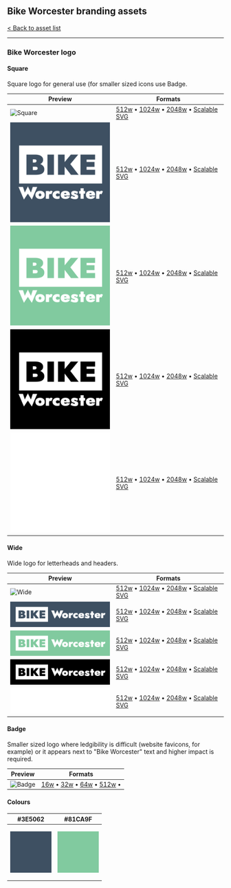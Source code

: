 ## Bike Worcester branding assets

[< Back to asset list](./index.md)

---

### Bike Worcester logo

#### Square
Square logo for general use (for smaller sized icons use Badge.

| Preview | Formats |
| ------- | ------- |
| ![Square](../assets/bike_worcester-logo/bike_worcester-logo--256.png) | [512w](../assets/bike_worcester-logo/bike_worcester-logo-square-512.png) &bull; [1024w](../assets/bike_worcester-logo/bike_worcester-logo-square-1024.png) &bull; [2048w](../assets/bike_worcester-logo/bike_worcester-logo-square-2048.png) &bull; [Scalable SVG](../assets/bike_worcester-logo/bike_worcester-logo-square.svg) |
  | ![ 3E5062](../assets/bike_worcester-logo/bike_worcester-logo-square-mono-3E5062-256.png) | [512w](../assets/bike_worcester-logo/bike_worcester-logo-square-mono-3E5062-512.png) &bull; [1024w](../assets/bike_worcester-logo/bike_worcester-logo-square-mono-3E5062-1024.png) &bull; [2048w](../assets/bike_worcester-logo/bike_worcester-logo-square-mono-3E5062-2048.png) &bull; [Scalable SVG](../assets/bike_worcester-logo/bike_worcester-logo-square-mono-3E5062.svg) |
  | ![ 81CA9F](../assets/bike_worcester-logo/bike_worcester-logo-square-mono-81CA9F-256.png) | [512w](../assets/bike_worcester-logo/bike_worcester-logo-square-mono-81CA9F-512.png) &bull; [1024w](../assets/bike_worcester-logo/bike_worcester-logo-square-mono-81CA9F-1024.png) &bull; [2048w](../assets/bike_worcester-logo/bike_worcester-logo-square-mono-81CA9F-2048.png) &bull; [Scalable SVG](../assets/bike_worcester-logo/bike_worcester-logo-square-mono-81CA9F.svg) |
| ![Square black](../assets/bike_worcester-logo/bike_worcester-logo-square-mono-000000-256.png) | [512w](../assets/bike_worcester-logo/bike_worcester-logo-square-mono-000000-512.png) &bull; [1024w](../assets/bike_worcester-logo/bike_worcester-logo-square-mono-000000-1024.png) &bull; [2048w](../assets/bike_worcester-logo/bike_worcester-logo-square-mono-000000-2048.png) &bull; [Scalable SVG](../assets/bike_worcester-logo/bike_worcester-logo-square-mono-000000.svg) |
| ![Square black](../assets/bike_worcester-logo/bike_worcester-logo-square-mono-ffffff-256.png) | [512w](../assets/bike_worcester-logo/bike_worcester-logo-square-mono-ffffff-512.png) &bull; [1024w](../assets/bike_worcester-logo/bike_worcester-logo-square-mono-ffffff-1024.png) &bull; [2048w](../assets/bike_worcester-logo/bike_worcester-logo-square-mono-ffffff-2048.png) &bull; [Scalable SVG](../assets/bike_worcester-logo/bike_worcester-logo-square-mono-ffffff.svg) |

#### Wide
Wide logo for letterheads and headers.

| Preview | Formats |
| ------- | ------- |
| ![Wide](../assets/bike_worcester-logo/bike_worcester-logo--256.png) | [512w](../assets/bike_worcester-logo/bike_worcester-logo-wide-512.png) &bull; [1024w](../assets/bike_worcester-logo/bike_worcester-logo-wide-1024.png) &bull; [2048w](../assets/bike_worcester-logo/bike_worcester-logo-wide-2048.png) &bull; [Scalable SVG](../assets/bike_worcester-logo/bike_worcester-logo-wide.svg) |
  | ![ 3E5062](../assets/bike_worcester-logo/bike_worcester-logo-wide-mono-3E5062-256.png) | [512w](../assets/bike_worcester-logo/bike_worcester-logo-wide-mono-3E5062-512.png) &bull; [1024w](../assets/bike_worcester-logo/bike_worcester-logo-wide-mono-3E5062-1024.png) &bull; [2048w](../assets/bike_worcester-logo/bike_worcester-logo-wide-mono-3E5062-2048.png) &bull; [Scalable SVG](../assets/bike_worcester-logo/bike_worcester-logo-wide-mono-3E5062.svg) |
  | ![ 81CA9F](../assets/bike_worcester-logo/bike_worcester-logo-wide-mono-81CA9F-256.png) | [512w](../assets/bike_worcester-logo/bike_worcester-logo-wide-mono-81CA9F-512.png) &bull; [1024w](../assets/bike_worcester-logo/bike_worcester-logo-wide-mono-81CA9F-1024.png) &bull; [2048w](../assets/bike_worcester-logo/bike_worcester-logo-wide-mono-81CA9F-2048.png) &bull; [Scalable SVG](../assets/bike_worcester-logo/bike_worcester-logo-wide-mono-81CA9F.svg) |
| ![Wide black](../assets/bike_worcester-logo/bike_worcester-logo-wide-mono-000000-256.png) | [512w](../assets/bike_worcester-logo/bike_worcester-logo-wide-mono-000000-512.png) &bull; [1024w](../assets/bike_worcester-logo/bike_worcester-logo-wide-mono-000000-1024.png) &bull; [2048w](../assets/bike_worcester-logo/bike_worcester-logo-wide-mono-000000-2048.png) &bull; [Scalable SVG](../assets/bike_worcester-logo/bike_worcester-logo-wide-mono-000000.svg) |
| ![Wide black](../assets/bike_worcester-logo/bike_worcester-logo-wide-mono-ffffff-256.png) | [512w](../assets/bike_worcester-logo/bike_worcester-logo-wide-mono-ffffff-512.png) &bull; [1024w](../assets/bike_worcester-logo/bike_worcester-logo-wide-mono-ffffff-1024.png) &bull; [2048w](../assets/bike_worcester-logo/bike_worcester-logo-wide-mono-ffffff-2048.png) &bull; [Scalable SVG](../assets/bike_worcester-logo/bike_worcester-logo-wide-mono-ffffff.svg) |

#### Badge
Smaller sized logo where ledgibility is difficult (website favicons, for example) or it appears next to &quot;Bike Worcester&quot; text and higher impact is required.

| Preview | Formats |
| ------- | ------- |
| ![Badge](../assets/bike_worcester-logo/bike_worcester-logo--256.png) | [16w](../assets/bike_worcester-logo/bike_worcester-logo-badge-16.png) &bull; [32w](../assets/bike_worcester-logo/bike_worcester-logo-badge-32.png) &bull; [64w](../assets/bike_worcester-logo/bike_worcester-logo-badge-64.png) &bull; [512w](../assets/bike_worcester-logo/bike_worcester-logo-badge-512.png) &bull;  |


#### Colours

| #3E5062 |  #81CA9F | 
| --- |  --- | 
| <p style="width: 96px; height: 96px; background-color: #3E5062;">&nbsp;</p> |  <p style="width: 96px; height: 96px; background-color: #81CA9F;">&nbsp;</p> | 

